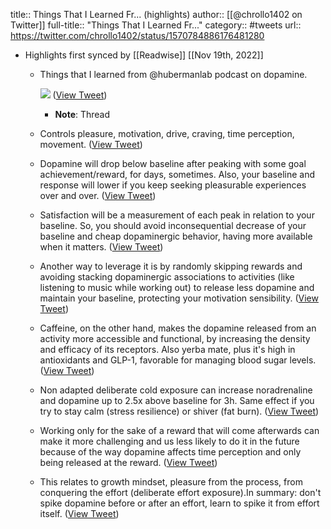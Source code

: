 title:: Things That I Learned Fr... (highlights)
author:: [[@chrollo1402 on Twitter]]
full-title:: "Things That I Learned Fr..."
category:: #tweets
url:: https://twitter.com/chrollo1402/status/1570784886176481280

- Highlights first synced by [[Readwise]] [[Nov 19th, 2022]]
	- Things that I learned from @hubermanlab  podcast on dopamine. 
	  
	  ![](https://pbs.twimg.com/media/FcyMdxcakAEnzA3.jpg) ([View Tweet](https://twitter.com/chrollo1402/status/1570784886176481280))
		- **Note**: Thread
	- Controls pleasure, motivation, drive, craving, time perception, movement. ([View Tweet](https://twitter.com/chrollo1402/status/1570784890991546368))
	- Dopamine will drop below baseline after peaking with some goal achievement/reward, for days, sometimes. Also, your baseline and response will lower if you keep seeking pleasurable experiences over and over. ([View Tweet](https://twitter.com/chrollo1402/status/1570784894388961287))
	- Satisfaction will be a measurement of each peak in relation to your baseline. So, you should avoid inconsequential decrease of your baseline and cheap dopaminergic behavior, having more available when it matters. ([View Tweet](https://twitter.com/chrollo1402/status/1570784898096730116))
	- Another way to leverage it is by randomly skipping rewards and avoiding stacking dopaminergic associations to activities (like listening to music while working out) to release less dopamine and maintain your baseline, protecting your motivation sensibility. ([View Tweet](https://twitter.com/chrollo1402/status/1570784901519249410))
	- Caffeine, on the other hand, makes the dopamine released from an activity more accessible and functional, by increasing the density and efficacy of its receptors. Also yerba mate, plus it's high in antioxidants and GLP-1, favorable for managing blood sugar levels. ([View Tweet](https://twitter.com/chrollo1402/status/1570784905017294851))
	- Non adapted deliberate cold exposure can increase noradrenaline and dopamine up to 2.5x above baseline for 3h. Same effect if you try to stay calm (stress resilience) or shiver (fat burn). ([View Tweet](https://twitter.com/chrollo1402/status/1570784908611825664))
	- Working only for the sake of a reward that will come afterwards can make it more challenging and us less likely to do it in the future because of the way dopamine affects time perception and only being released at the reward. ([View Tweet](https://twitter.com/chrollo1402/status/1570784912239923202))
	- This relates to growth mindset, pleasure from the process, from conquering the effort (deliberate effort exposure).In summary: don't spike dopamine before or after an effort, learn to spike it from effort itself. ([View Tweet](https://twitter.com/chrollo1402/status/1570784915775688704))